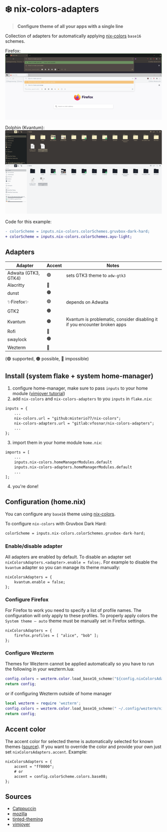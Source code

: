 # ❄️ nix-colors-adapters

> **Configure theme of all your apps with a single line**

Collection of adapters for automatically applying [nix-colors](https://github.com/Misterio77/nix-colors) `base16` schemes.

Firefox:
![Tow Firefox windows, one with Gruvbox Dark and second with Ayu Light theme](./assets/firefox.png)

Dolphin (Kvantum):
![Tow Dolphin windows, one with Gruvbox Dark and second with Ayu Light theme](./assets/dolphin.png)

Code for this example:

```diff
- colorScheme = inputs.nix-colors.colorSchemes.gruvbox-dark-hard;
+ colorScheme = inputs.nix-colors.colorSchemes.ayu-light;
```

## Adapters

| Adapter              | Accent | Notes                                                                      |
| -------------------- | ------ | -------------------------------------------------------------------------- |
| Adwaita (GTK3, GTK4) | 🟢      | sets GTK3 theme to `adw-gtk3`                                              |
| Alacritty            | 🔴      |                                                                            |
| dunst                | 🟠      |                                                                            |
| ✨Firefox✨            | 🟢      | depends on Adwaita                                                         |
| GTK2                 | 🟠      |                                                                            |
| Kvantum              | 🟠      | Kvantum is problematic, consider disabling it if you encounter broken apps |
| Rofi                 | 🔴      |                                                                            |
| swaylock             | 🟠      |                                                                            |
| Wezterm              | 🔴      |                                                                            |


(🟢 supported, 🟠 possible, 🔴 impossible)

## Install (system flake + system home-manager)

1. configure home-manager, make sure to pass `inputs` to your home module ([vimjoyer tutorial](https://www.youtube.com/watch?v=FcC2dzecovw))
2. add `nix-colors` and `nix-colors-adapters` to you `inputs` in `flake.nix`:
```
inputs = {
    ...
    nix-colors.url = "github:misterio77/nix-colors";
    nix-colors-adapters.url = "gitlab:vfosnar/nix-colors-adapters";
    ...
};
```
3. import them in your home module `home.nix`:
```
imports = [
    ...
    inputs.nix-colors.homeManagerModules.default
    inputs.nix-colors-adapters.homeManagerModules.default
    ...
];
```
4. you're done!

## Configuration (home.nix)

You can configure any `base16` theme using [nix-colors](https://github.com/Misterio77/nix-colors).

To configure `nix-colors` with Gruvbox Dark Hard:
```nix
colorScheme = inputs.nix-colors.colorSchemes.gruvbox-dark-hard;
```

### Enable/disable adapter

All adapters are enabled by default. To disable an adapter set `nixColorsAdapters.<adapter>.enable = false;`. For example to disable the `kvantum` adapter so you can manage its theme manually:
```
nixColorsAdapters = {
    kvantum.enable = false;
};
```

### Configure Firefox
For Firefox to work you need to specify a list of profile names. The configuration will only apply to these profiles. To properly apply colors the `System theme — auto` theme must be manually set in Firefox settings.
```
nixColorsAdapters = {
    firefox.profiles = [ "alice", "bob" ];
};
```

### Configure Wezterm
Themes for Wezterm cannot be applied automatically so you have to run the following in your wezterm.lua:
```lua
config.colors = wezterm.color.load_base16_scheme("${config.nixColorsAdapters.wezterm.base16-file}");
return config;
```
or if configuring Wezterm outside of home manager
```lua
local wezterm = require 'wezterm';
config.colors = wezterm.color.load_base16_scheme(" ~/.config/wezterm/nix-colors-adapters-base16.yaml");
return config;
```

## Accent color
The accent color for selected theme is automatically selected for known themes ([source](./lib/default.nix)). If you want to override the color and provide your own just set `nixColorsAdapters.accent`. Example:

```
nixColorsAdapters = {
    accent = "ff0000";
    # or
    accent = config.colorScheme.colors.base08;
};
```

## Sources

- [Catppuccin](https://github.com/catppuccin)
- [mozilla](https://www.mozilla.org)
- [tinted-theming](https://github.com/tinted-theming)
- [vimjoyer](https://github.com/vimjoyer)
